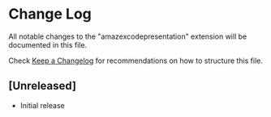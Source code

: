 # Change Log

All notable changes to the "amazexcodepresentation" extension will be documented in this file.

Check [Keep a Changelog](http://keepachangelog.com/) for recommendations on how to structure this file.

## [Unreleased]

- Initial release
